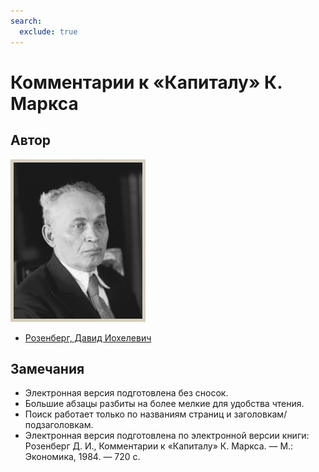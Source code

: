 ```yaml
---
search:
  exclude: true
---
```


# Комментарии к «Капиталу» К. Маркса

## Автор

![Розенберг, Давид Иохелевич](author.jpg)

- [Розенберг, Давид Иохелевич](https://ru.wikipedia.org/wiki/%D0%A0%D0%BE%D0%B7%D0%B5%D0%BD%D0%B1%D0%B5%D1%80%D0%B3,_%D0%94%D0%B0%D0%B2%D0%B8%D0%B4_%D0%98%D0%BE%D1%85%D0%B5%D0%BB%D0%B5%D0%B2%D0%B8%D1%87)

## Замечания

- Электронная версия подготовлена без сносок.
- Большие абзацы разбиты на более мелкие для удобства чтения.
- Поиск работает только по названиям страниц и заголовкам/подзаголовкам.
- Электронная версия подготовлена по электронной версии книги: Розенберг Д. И., Комментарии к «Капиталу» К. Маркса. — М.: Экономика, 1984. — 720 с.
